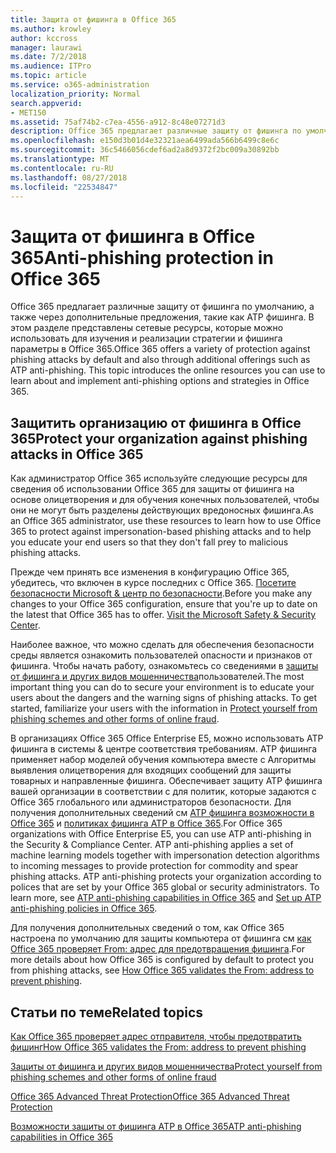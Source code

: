 ```yaml
---
title: Защита от фишинга в Office 365
ms.author: krowley
author: kccross
manager: laurawi
ms.date: 7/2/2018
ms.audience: ITPro
ms.topic: article
ms.service: o365-administration
localization_priority: Normal
search.appverid:
- MET150
ms.assetid: 75af74b2-c7ea-4556-a912-8c48e07271d3
description: Office 365 предлагает различные защиту от фишинга по умолчанию, а также через дополнительные предложения, такие как ATP фишинга. В этом разделе представлены сетевые ресурсы, которые можно использовать для изучения и реализации стратегии и фишинга параметры в Office 365.
ms.openlocfilehash: e150d3b01d4e32321aea6499ada566b6499c8e6c
ms.sourcegitcommit: 36c5466056cdef6ad2a8d9372f2bc009a30892bb
ms.translationtype: MT
ms.contentlocale: ru-RU
ms.lasthandoff: 08/27/2018
ms.locfileid: "22534847"
---
```

# <a name="anti-phishing-protection-in-office-365"></a><span data-ttu-id="b8f4f-104">Защита от фишинга в Office 365</span><span class="sxs-lookup"><span data-stu-id="b8f4f-104">Anti-phishing protection in Office 365</span></span>

<span data-ttu-id="b8f4f-p102">Office 365 предлагает различные защиту от фишинга по умолчанию, а также через дополнительные предложения, такие как ATP фишинга. В этом разделе представлены сетевые ресурсы, которые можно использовать для изучения и реализации стратегии и фишинга параметры в Office 365.</span><span class="sxs-lookup"><span data-stu-id="b8f4f-p102">Office 365 offers a variety of protection against phishing attacks by default and also through additional offerings such as ATP anti-phishing. This topic introduces the online resources you can use to learn about and implement anti-phishing options and strategies in Office 365.</span></span>
  
## <a name="protect-your-organization-against-phishing-attacks-in-office-365"></a><span data-ttu-id="b8f4f-107">Защитить организацию от фишинга в Office 365</span><span class="sxs-lookup"><span data-stu-id="b8f4f-107">Protect your organization against phishing attacks in Office 365</span></span>

<span data-ttu-id="b8f4f-108">Как администратор Office 365 используйте следующие ресурсы для сведения об использовании Office 365 для защиты от фишинга на основе олицетворения и для обучения конечных пользователей, чтобы они не могут быть разделены действующих вредоносных фишинга.</span><span class="sxs-lookup"><span data-stu-id="b8f4f-108">As an Office 365 administrator, use these resources to learn how to use Office 365 to protect against impersonation-based phishing attacks and to help you educate your end users so that they don't fall prey to malicious phishing attacks.</span></span>
  
<span data-ttu-id="b8f4f-p103">Прежде чем принять все изменения в конфигурацию Office 365, убедитесь, что включен в курсе последних с Office 365. [Посетите безопасности Microsoft &amp; центр по безопасности](https://www.microsoft.com/security/default.aspx).</span><span class="sxs-lookup"><span data-stu-id="b8f4f-p103">Before you make any changes to your Office 365 configuration, ensure that you're up to date on the latest that Office 365 has to offer. [Visit the Microsoft Safety &amp; Security Center](https://www.microsoft.com/security/default.aspx).</span></span>
  
<span data-ttu-id="b8f4f-p104">Наиболее важное, что можно сделать для обеспечения безопасности среды является ознакомить пользователей опасности и признаков от фишинга. Чтобы начать работу, ознакомьтесь со сведениями в [защиты от фишинга и других видов мошенничества](https://support.office.com/article/f84750b4-2f2c-46c3-89f6-e65f7f8c3546)пользователей.</span><span class="sxs-lookup"><span data-stu-id="b8f4f-p104">The most important thing you can do to secure your environment is to educate your users about the dangers and the warning signs of phishing attacks. To get started, familiarize your users with the information in [Protect yourself from phishing schemes and other forms of online fraud](https://support.office.com/article/f84750b4-2f2c-46c3-89f6-e65f7f8c3546).</span></span>
  
<span data-ttu-id="b8f4f-p105">В организациях Office 365 Office Enterprise E5, можно использовать ATP фишинга в системы &amp; центре соответствия требованиям. ATP фишинга применяет набор моделей обучения компьютера вместе с Алгоритмы выявления олицетворения для входящих сообщений для защиты товарных и направленные фишинга. Обеспечивает защиту ATP фишинга вашей организации в соответствии с для политик, которые задаются с Office 365 глобального или администраторов безопасности. Для получения дополнительных сведений см [ATP фишинга возможности в Office 365](atp-anti-phishing.md) и [политиках фишинга ATP в Office 365](set-up-atp-anti-phishing-policies.md).</span><span class="sxs-lookup"><span data-stu-id="b8f4f-p105">For Office 365 organizations with Office Enterprise E5, you can use ATP anti-phishing in the Security &amp; Compliance Center. ATP anti-phishing applies a set of machine learning models together with impersonation detection algorithms to incoming messages to provide protection for commodity and spear phishing attacks. ATP anti-phishing protects your organization according to polices that are set by your Office 365 global or security administrators. To learn more, see [ATP anti-phishing capabilities in Office 365](atp-anti-phishing.md) and [Set up ATP anti-phishing policies in Office 365](set-up-atp-anti-phishing-policies.md).</span></span>
  
<span data-ttu-id="b8f4f-117">Для получения дополнительных сведений о том, как Office 365 настроена по умолчанию для защиты компьютера от фишинга см [как Office 365 проверяет From: адрес для предотвращения фишинга](how-office-365-validates-the-from-address.md).</span><span class="sxs-lookup"><span data-stu-id="b8f4f-117">For more details about how Office 365 is configured by default to protect you from phishing attacks, see [How Office 365 validates the From: address to prevent phishing](how-office-365-validates-the-from-address.md).</span></span>
  
## <a name="related-topics"></a><span data-ttu-id="b8f4f-118">Статьи по теме</span><span class="sxs-lookup"><span data-stu-id="b8f4f-118">Related topics</span></span>

[<span data-ttu-id="b8f4f-119">Как Office 365 проверяет адрес отправителя, чтобы предотвратить фишинг</span><span class="sxs-lookup"><span data-stu-id="b8f4f-119">How Office 365 validates the From: address to prevent phishing</span></span>](how-office-365-validates-the-from-address.md)
  
[<span data-ttu-id="b8f4f-120">Защиты от фишинга и других видов мошенничества</span><span class="sxs-lookup"><span data-stu-id="b8f4f-120">Protect yourself from phishing schemes and other forms of online fraud</span></span>](https://support.office.com/article/f84750b4-2f2c-46c3-89f6-e65f7f8c3546)
  
[<span data-ttu-id="b8f4f-121">Office 365 Advanced Threat Protection</span><span class="sxs-lookup"><span data-stu-id="b8f4f-121">Office 365 Advanced Threat Protection</span></span>](office-365-atp.md)
  
[<span data-ttu-id="b8f4f-122">Возможности защиты от фишинга ATP в Office 365</span><span class="sxs-lookup"><span data-stu-id="b8f4f-122">ATP anti-phishing capabilities in Office 365</span></span>](atp-anti-phishing.md)
  


